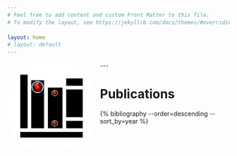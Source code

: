 ```yaml
---
# Feel free to add content and custom Front Matter to this file.
# To modify the layout, see https://jekyllrb.com/docs/themes/#overriding-theme-defaults

layout: home
# layout: default
---
```

<img src="assets/img/portfolio/publications.png" alt="books" width="200" align="left" style="margin-right:10px; border-radius:80px" />
---

# Publications
{% bibliography --order=descending --sort_by=year %}


